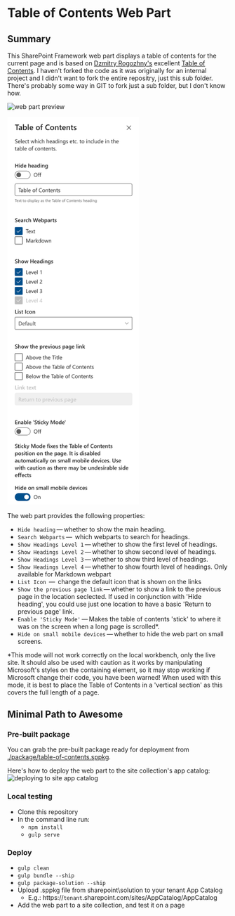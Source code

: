 # Table of Contents Web Part

## Summary
This SharePoint Framework web part displays a table of contents for the current page and is based on [Dzmitry Rogozhny's](https://github.com/dmitryrogozhny) excellent [Table of Contents](https://github.com/dmitryrogozhny/sharepoint-lab/blob/master/table-of-contents/). I haven't forked the code as it was originally for an internal project and I didn't want to fork the entire repositry, just this sub folder. There's probably some way in GIT to fork just a sub folder, but I don't know how.

![web part preview](./assets/table-of-contents-display.png)

<img src="./assets/table-of-contents-properties.png" width="300px">

The web part provides the following properties:
- `Hide heading`&thinsp;&mdash;&thinsp;whether to show the main heading.
- `Search Webparts`&thinsp;&mdash;&thinsp; which webparts to search for headings.
- `Show Headings Level 1`&thinsp;&mdash;&thinsp;whether to show the first level of headings.
- `Show Headings Level 2`&thinsp;&mdash;&thinsp;whether to show second level of headings.
- `Show Headings Level 3`&thinsp;&mdash;&thinsp;whether to show third level of headings.
- `Show Headings Level 4`&thinsp;&mdash;&thinsp;whether to show fourth level of headings. Only available for Markdown webpart
- `List Icon` &thinsp;&mdash;&thinsp; change the default icon that is shown on the links
- `Show the previous page link`&thinsp;&mdash;&thinsp;whether to show a link to the previous page in the location seclected.
If used in conjunction with 'Hide heading', you could use just one location to have a basic 'Return to previous page' link. 
- `Enable 'Sticky Mode'`&thinsp;&mdash;&thinsp;Makes the table of contents 'stick' to where it was on the screen when a long page is scrolled*.
- `Hide on small mobile devices`&thinsp;&mdash;&thinsp;whether to hide the web part on small screens.

*This mode will not work correctly on the local workbench, only the live site. It should also be used with caution as it works by manipulating Microsoft's styles on the containing element, so it may stop working if Microsoft change their code, you have been warned! When used with this mode, it is best to place the Table of Contents in a 'vertical section' as this covers the full length of a page.

## Minimal Path to Awesome
### Pre-built package
You can grab the pre-built package ready for deployment from [./package/table-of-contents.sppkg](https://github.com/RedEchidnaUK/Table-of-Contents/blob/master/package/table-of-contents.sppkg).

Here's how to deploy the web part to the site collection's app catalog:
![deploying to site app catalog](./assets/table-of-contents-deploy-to-site-app-catalog.gif)

### Local testing
- Clone this repository
- In the command line run:
  - `npm install`
  - `gulp serve`

### Deploy
- `gulp clean`
- `gulp bundle --ship`
- `gulp package-solution --ship`
- Upload .sppkg file from sharepoint\solution to your tenant App Catalog
  - E.g.: https://`tenant`.sharepoint.com/sites/AppCatalog/AppCatalog
- Add the web part to a site collection, and test it on a page
